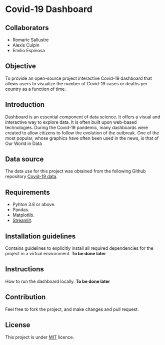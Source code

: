 # Covid-19 Dashboard


## Collaborators
- Romaric Sallustre
- Alexis Culpin
- Emilio Espinosa 


## Objective
To provide an open-source project interactive Covid-19 dashboard that allows users to visualize the number of Covid-19 cases or deaths per country as a function of time.


## Introduction
Dashboard is an essential component of data science. It offers a visual and interactive way to explore data. It is often built upon web-based technologies.
During the Covid-19 pandemic, many dashboards were created to allow citizens to follow the evolution of the outbreak. One of the most popular, whose graphics have often been used in the news, is that of Our World in Data

## Data source
The data use for this project was obtained from the following Github repository <a href="https://github.com/owid/covid-19-data" target="_new">Covid-19 data</a>.

## Requirements
- Pyhton 3.8 or above.
- Pandas.
- Matplotlib.
- <a href="https://streamlit.io/">Streamlit</a>. 

## Installation guidelines
Contains guidelines to explicitly install all required dependencies for the project in a virtual environment. **To be done later**

## Instructions
How to run the dashboard locally. **To be done later**

## Contribution
Feel free to fork the project, and make changes and pull request.

## License
This project is under <a href="https://github.com/emilioes/dashboardteam3/blob/main/LICENSE" target="_new">MIT</a> licence.
